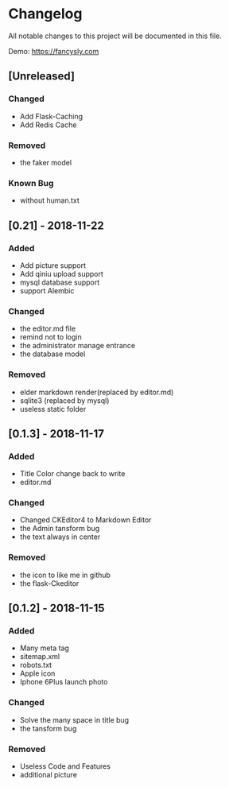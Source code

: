 # Changelog
All notable changes to this project will be documented in this file.

Demo: https://fancysly.com


## [Unreleased]
### Changed
- Add Flask-Caching
- Add Redis Cache

### Removed
- the faker model

### Known Bug
- without human.txt

## [0.21] - 2018-11-22
### Added
- Add picture support
- Add qiniu upload support
- mysql database support
- support Alembic

### Changed
- the editor.md file
- remind not to login
- the administrator manage entrance
- the database model

### Removed
- elder markdown render(replaced by editor.md)
- sqlite3 (replaced by mysql)
- useless static folder


## [0.1.3] - 2018-11-17
### Added
- Title Color change back to write
- editor.md

### Changed
- Changed CKEditor4 to Markdown Editor
- the Admin tansform bug
- the text always in center

### Removed
- the icon to like me in github
- the flask-Ckeditor


## [0.1.2] - 2018-11-15
### Added
-  Many meta tag
- sitemap.xml
- robots.txt
- Apple icon
- Iphone 6Plus launch photo


### Changed
- Solve the many space in title bug
- the tansform bug

### Removed
- Useless Code and Features
- additional picture
